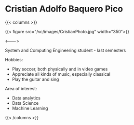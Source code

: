 # Cristian Adolfo Baquero Pico

{{< columns >}} <!-- begin columns block -->

{{< figure src="/vc/images/CristianPhoto.jpg" width="350">}}

<---> <!-- magic separator, between columns -->

System and Computing Engineering student - last semesters

Hobbies: 
- Play soccer, both physically and in video games
- Appreciate all kinds of music, especially classical
- Play the guitar and sing

Area of interest:
- Data analytics
- Data Science
- Machine Learning

{{< /columns >}}